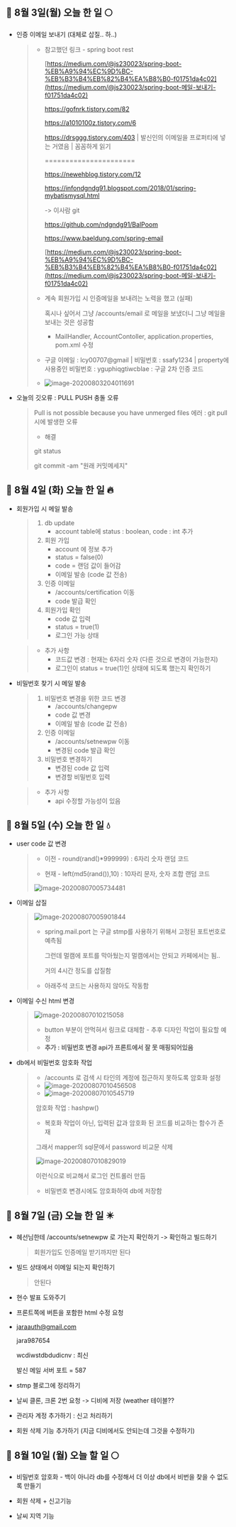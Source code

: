 ## :pig2: 8월 3일(월) 오늘 한 일 :full_moon:

* 인증 이메일 보내기 (대체로 삽질.. 하..)

  > * 참고했던 링크 - spring boot rest 
  >
  >   [https://medium.com/@js230023/spring-boot-%EB%A9%94%EC%9D%BC-%EB%B3%B4%EB%82%B4%EA%B8%B0-f01751da4c02](https://medium.com/@js230023/spring-boot-메일-보내기-f01751da4c02)
  >
  >   https://gofnrk.tistory.com/82
  >
  >   https://a1010100z.tistory.com/6
  >
  >   https://drsggg.tistory.com/403 | 발신인의 이메일을 프로퍼티에 넣는 거였음 | 꼼꼼하게 읽기
  >
  >   ======================
  >
  >   https://newehblog.tistory.com/12
  >
  >   https://infondgndg91.blogspot.com/2018/01/spring-mybatismysql.html
  >
  >   -> 이사람 git 
  >
  >   https://github.com/ndgndg91/BalPoom
  >
  >   https://www.baeldung.com/spring-email
  >
  >   [https://medium.com/@js230023/spring-boot-%EB%A9%94%EC%9D%BC-%EB%B3%B4%EB%82%B4%EA%B8%B0-f01751da4c02](https://medium.com/@js230023/spring-boot-메일-보내기-f01751da4c02)
  >
  > * 계속 회원가입 시 인증메일을 보내려는 노력을 했고 (실패)
  >
  >   혹시나 싶어서 그냥 /accounts/email 로 메일을 보냈더니 그냥 메일을 보내는 것은 성공함
  >
  >   * MailHandler, AccountContoller, application.properties, pom.xml 수정
  >
  > * 구글 이메일 : lcy00707@gmail | 비밀번호 : ssafy1234 | property에 사용중인 비밀번호 : yguphiqgtiwcblae : 구글 2차 인증 코드 
  >
  > * ![image-20200803204011691](C:\Users\multicampus\AppData\Roaming\Typora\typora-user-images\image-20200803204011691.png)

* 오늘의 깃오류 : PULL PUSH 충돌 오류

  > Pull is not possible because you have unmerged files 에러 : git pull 시에 발생한 오류
  >
  > * 해결
  >
  > git status
  >
  > git commit -am "원래 커밋메세지"
  >
  > 



## :pig_nose: 8월 4일 (화) 오늘 한 일 :fire:

* 회원가입 시 메일 발송

  > 1. db update 
  >    * account table에 status : boolean, code : int 추가
  > 2. 회원 가입 
  >    * account 에 정보 추가
  >    * status = false(0) 
  >    * code = 랜덤 값이 들어감
  >    * 이메일 발송 (code 값 전송)
  > 3. 인증 이메일
  >    * /accounts/certification 이동
  >    * code 발급 확인
  > 4. 회원가입 확인
  >    * code 값 입력
  >    * status = true(1) 
  >    * 로그인 가능 상태

  > * 추가 사항
  >   * 코드값 변경 : 현재는 6자리 숫자 (다른 것으로 변경이 가능한지)
  >   * 로그인이 status = true(1)인 상태에 되도록 했는지 확인하기

* 비밀번호 찾기 시 메일 발송

  > 1. 비밀번호 변경을 위한 코드 변경
  >    * /accounts/changepw
  >    * code 값 변경
  >    * 이메일 발송 (code 값 전송)
  > 2. 인증 이메일
  >    * /accounts/setnewpw 이동
  >    * 변경된 code 발급 확인
  > 3. 비밀번호 변경하기
  >    * 변경된 code 값 입력
  >    * 변경할 비밀번호 입력

  > * 추가 사항
  >   * api 수정할 가능성이 있음





## :pig2: 8월 5일 (수) 오늘 한 일 :droplet:

* user code 값 변경

  > * 이전 - round(rand()*999999) : 6자리 숫자 랜덤 코드 
  >
  > * 현재 - left(md5(rand()),10) : 10자리 문자, 숫자 조합 랜덤 코드
  >
  > ![image-20200807005734481](C:\Users\multicampus\AppData\Roaming\Typora\typora-user-images\image-20200807005734481.png)

* 이메일 삽질

  > ![image-20200807005901844](C:\Users\multicampus\AppData\Roaming\Typora\typora-user-images\image-20200807005901844.png)
  >
  > * spring.mail.port 는 구글 stmp를 사용하기 위해서 고정된 포트번호로 예측됨
  >
  >   그런데 멀캠에 포트를 막아뒀는지 멀캠에서는 안되고 카페에서는 됨.. 
  >
  >   거의 4시간 정도를 삽질함
  >
  > * 아래주석 코드는 사용하지 않아도 작동함

* 이메일 수신 html 변경

  > ![image-20200807010215058](C:\Users\multicampus\AppData\Roaming\Typora\typora-user-images\image-20200807010215058.png)
  >
  > * button 부분이 안먹혀서 링크로 대체함 - 추후 디자인 작업이 필요할 예정
  > * **추가 : 비밀번호 변경 api가 프론트에서 잘 못 매핑되어있음**

* db에서 비밀번호 암호화 작업

  > * /accounts 로 검색 시 타인의 계정에 접근하지 못하도록 암호화 설정
  > * ![image-20200807010456508](C:\Users\multicampus\AppData\Roaming\Typora\typora-user-images\image-20200807010456508.png)
  > * ![image-20200807010545719](C:\Users\multicampus\AppData\Roaming\Typora\typora-user-images\image-20200807010545719.png)
  >
  > ​        암호화 작업 : hashpw()
  >
  > * 복호화 작업이 아닌, 입력된 값과 암호화 된 코드를 비교하는 함수가 존재
  >
  > ​       그래서 mapper의 sql문에서 password 비교문 삭제
  >
  > ​       ![image-20200807010829019](C:\Users\multicampus\AppData\Roaming\Typora\typora-user-images\image-20200807010829019.png)
  >
  > ​        이런식으로 비교해서 로그인 컨트롤러 만듬
  >
  > * 비밀번호 변경시에도 암호화하여 db에 저장함



## :pig2: 8월 7일 (금) 오늘 한 일 :eight_pointed_black_star:

* 혜선님한테 /accounts/setnewpw 로 가는지 확인하기 -> 확인하고 빌드하기

  > 회원가입도 인증메일 받기까지만 된다

* 빌드 상태에서 이메일 되는지 확인하기

  > 안된다

* 현수 발표 도와주기

* 프론트쪽에 버튼을 포함한 html 수정 요청

* jaraauth@gmail.com

  jara987654

  wcdiwstdbdudicnv : 최신

  발신 메일 서버 포트 = 587

* stmp 블로그에 정리하기

* 날씨 클론, 크론 2번 요청 -> 디비에 저장 (weather 테이블??

* 관리자 계정 추가하기 : 신고 처리하기

* 회원 삭제 기능 추가하기 (지금 디비에서도 안되는데 그것을 수정하기)



## :pig2: 8월 10일 (월) 오늘 할 일 :full_moon:

* 비밀번호 암호화 - 백이 아니라 db를 수정해서 더 이상 db에서 비번을 찾을 수 없도록 만들기

* 회원 삭제 + 신고기능
* 날씨 지역 기능

